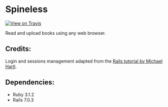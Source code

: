 <h1>Spineless</h1>

[![View on Travis](https://travis-ci.org/saaineui/spineless.svg?branch=master)](https://travis-ci.org/saaineui/spineless)

<p>Read and upload books using any web browser.</p>

<h2>Credits:</h2>

<p>Login and sessions management adapted from the <a href="http://www.railstutorial.org/">Rails tutorial by Michael Hartl</a>.</p>

<h2>Dependencies:</h2>

<ul>
    <li>Ruby 3.1.2</li>
    <li>Rails 7.0.3</li>
</ul>
